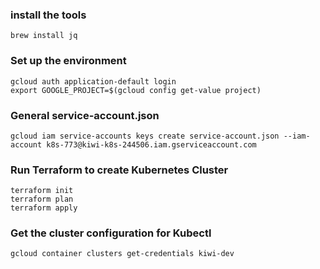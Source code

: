 ### install the tools
    brew install jq

### Set up the environment

    gcloud auth application-default login
    export GOOGLE_PROJECT=$(gcloud config get-value project)

### General service-account.json
    gcloud iam service-accounts keys create service-account.json --iam-account k8s-773@kiwi-k8s-244506.iam.gserviceaccount.com

### Run Terraform to create Kubernetes Cluster
    terraform init
    terraform plan
    terraform apply

### Get the cluster configuration for Kubectl
    gcloud container clusters get-credentials kiwi-dev